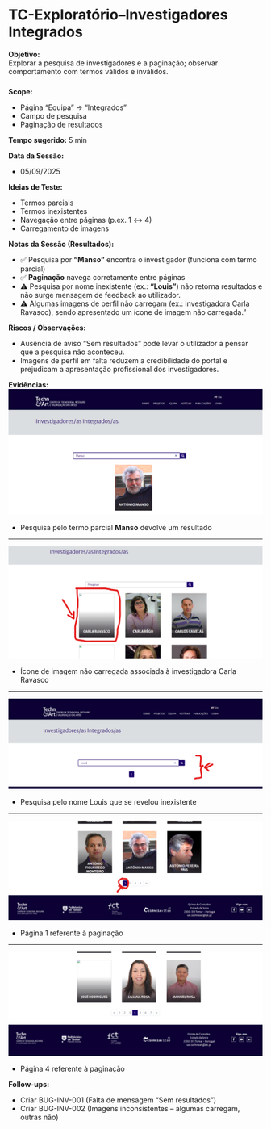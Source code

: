 # TC-Exploratório–Investigadores Integrados 


**Objetivo:**  
Explorar a pesquisa de investigadores e a paginação; observar comportamento com termos válidos e inválidos.

###
###

**Scope:**  
- Página “Equipa” → “Integrados”
- Campo de pesquisa
- Paginação de resultados


**Tempo sugerido:** 5 min

**Data da Sessão:**  
- 05/09/2025


**Ideias de Teste:**  
- Termos parciais 
- Termos inexistentes
- Navegação entre páginas (p.ex. 1 ↔ 4)
- Carregamento de imagens 


**Notas da Sessão (Resultados):**  
- ✅ Pesquisa por **“Manso”** encontra o investigador (funciona com termo parcial)  
- ✅ **Paginação** navega corretamente entre páginas  
- ⚠️ Pesquisa por nome inexistente (ex.: **“Louis”**) não retorna resultados e não surge mensagem de feedback ao utilizador.
- ⚠️ Algumas imagens de perfil não carregam (ex.: investigadora Carla Ravasco), sendo apresentado um ícone de imagem não carregada.”


**Riscos / Observações:**  
- Ausência de aviso “Sem resultados” pode levar o utilizador a pensar que a pesquisa não aconteceu.
- Imagens de perfil em falta reduzem a credibilidade do portal e prejudicam a apresentação profissional dos investigadores.


**Evidências:**  
![PesquisaRes](../evidence/PesquisaComResultado.png)
- Pesquisa pelo termo parcial **Manso** devolve um resultado
******************************************************
![Falta](../evidence/ImagemEmFalta.png)
- Ícone de imagem não carregada associada à investigadora Carla Ravasco
******************************************************
![Falta](../evidence/InvestigadorNaoEncontrado.png)
- Pesquisa pelo nome Louis que se revelou inexistente
******************************************************
![Falta](../evidence/Pag1.png)
- Página 1 referente à paginação
******************************************************
![Falta](../evidence/Pag4.png)
- Página 4 referente à paginação


**Follow-ups:**  
- Criar BUG-INV-001 (Falta de mensagem “Sem resultados”)
- Criar BUG-INV-002 (Imagens inconsistentes – algumas carregam, outras não)
